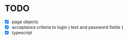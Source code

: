# TODO

- [x] page objects
- [x] acceptance criteria to login ( text and password fields )
- [x] typescript
